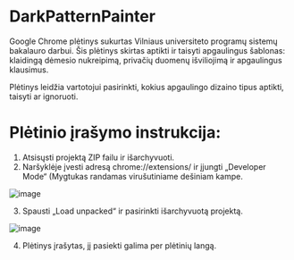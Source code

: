 # DarkPatternPainter
Google Chrome plėtinys sukurtas Vilniaus universiteto programų sistemų bakalauro darbui. Šis plėtinys skirtas aptikti ir taisyti apgaulingus šablonas: klaidingą dėmesio nukreipimą, privačių duomenų išviliojimą ir apgaulingus klausimus.

Plėtinys leidžia vartotojui pasirinkti, kokius apgaulingo dizaino tipus aptikti, taisyti ar ignoruoti.

# Plėtinio įrašymo instrukcija:

1. Atsisųsti projektą ZIP failu ir išarchyvuoti.
2. Naršyklėje įvesti adresą chrome://extensions/ ir įjungti „Developer Mode“ (Mygtukas randamas virušutiniame dešiniam kampe.

![image](https://github.com/Ugniusst/DarkPatternPainter/assets/71493945/1a8dadb6-c7a1-4183-ac45-ae1388140ce8)


3. Spausti „Load unpacked“ ir pasirinkti išarchyvuotą projektą.

![image](https://github.com/Ugniusst/DarkPatternPainter/assets/71493945/e9f7f69f-c129-4cc5-9b13-48fac99bd73a)


4. Plėtinys įrašytas, jį pasiekti galima per plėtinių langą.
